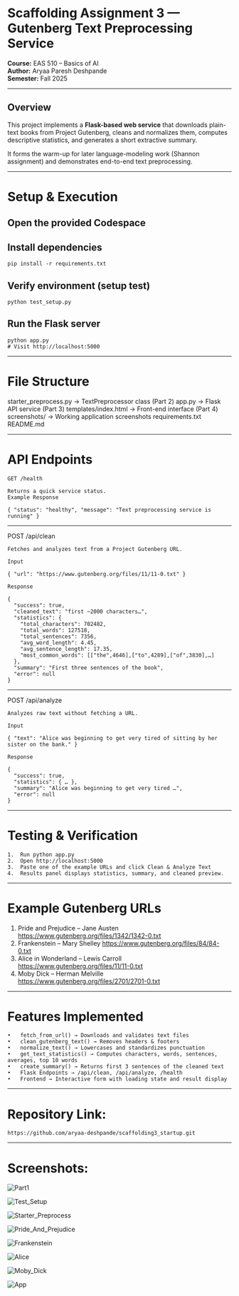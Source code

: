 
# Scaffolding Assignment 3 — Gutenberg Text Preprocessing Service  
**Course:** EAS 510 – Basics of AI  
**Author:** Aryaa Paresh Deshpande  
**Semester:** Fall 2025  

---

## Overview
This project implements a **Flask-based web service** that downloads plain-text books from Project Gutenberg, cleans and normalizes them, computes descriptive statistics, and generates a short extractive summary.

It forms the warm-up for later language-modeling work (Shannon assignment) and demonstrates end-to-end text preprocessing.

---

# Setup & Execution


## Open the provided Codespace


## Install dependencies
```
pip install -r requirements.txt
```

## Verify environment (setup test)
```
python test_setup.py
```

## Run the Flask server
```
python app.py
# Visit http://localhost:5000
```


---

# File Structure

starter_preprocess.py   ->  TextPreprocessor class (Part 2)
app.py                  ->  Flask API service (Part 3)
templates/index.html    ->  Front-end interface (Part 4)
screenshots/            ->  Working application screenshots
requirements.txt
README.md


---

# API Endpoints
```
GET /health

Returns a quick service status.
Example Response

{ "status": "healthy", "message": "Text preprocessing service is running" }
```

---

POST /api/clean
```
Fetches and analyzes text from a Project Gutenberg URL.

Input

{ "url": "https://www.gutenberg.org/files/11/11-0.txt" }

Response

{
  "success": true,
  "cleaned_text": "first ~2000 characters…",
  "statistics": {
    "total_characters": 702482,
    "total_words": 127518,
    "total_sentences": 7356,
    "avg_word_length": 4.45,
    "avg_sentence_length": 17.35,
    "most_common_words": [["the",4646],["to",4289],["of",3830],…]
  },
  "summary": "First three sentences of the book",
  "error": null
}
```

---

POST /api/analyze
```
Analyzes raw text without fetching a URL.

Input

{ "text": "Alice was beginning to get very tired of sitting by her sister on the bank." }

Response

{
  "success": true,
  "statistics": { … },
  "summary": "Alice was beginning to get very tired …",
  "error": null
}
```

---

# Testing & Verification

	1.	Run python app.py
	2.	Open http://localhost:5000
	3.	Paste one of the example URLs and click Clean & Analyze Text
	4.	Results panel displays statistics, summary, and cleaned preview.


---

# Example Gutenberg URLs

1. Pride and Prejudice – Jane Austen	https://www.gutenberg.org/files/1342/1342-0.txt
2. Frankenstein – Mary Shelley	https://www.gutenberg.org/files/84/84-0.txt
3. Alice in Wonderland – Lewis Carroll	https://www.gutenberg.org/files/11/11-0.txt
4. Moby Dick – Herman Melville	https://www.gutenberg.org/files/2701/2701-0.txt


---

# Features Implemented
	•	fetch_from_url() → Downloads and validates text files
	•	clean_gutenberg_text() → Removes headers & footers
	•	normalize_text() → Lowercases and standardizes punctuation
	•	get_text_statistics() → Computes characters, words, sentences, averages, top 10 words
	•	create_summary() → Returns first 3 sentences of the cleaned text
	•	Flask Endpoints → /api/clean, /api/analyze, /health
	•	Frontend → Interactive form with loading state and result display


---

# Repository Link:
```         
https://github.com/aryaa-deshpande/scaffolding3_startup.git
```
---

# Screenshots:

![Part1](screenshots/part1.png)

![Test_Setup](screenshots/test_setup.png)

![Starter_Preprocess](screenshots/starter_preprocess.png)

![Pride_And_Prejudice](screenshots/pride_and_prejudice.png)

![Frankenstein](screenshots/Frankenstein.png)

![Alice](screenshots/Alice.png)

![Moby_Dick](screenshots/moby_dick.png)

![App](screenshots/app.png)